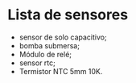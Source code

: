 # Lista de sensores

* sensor de solo capacitivo;
* bomba submersa;
* Módulo de relé;
* sensor rtc;
* Termistor NTC 5mm 10K.


